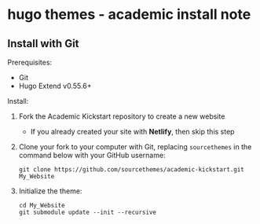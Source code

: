 # hugo themes - academic install note

## Install with Git

Prerequisites:

+ Git
+ Hugo Extend v0.55.6+

Install:

1. Fork the Academic Kickstart repository to create a new website

   - If you already created your site with **Netlify**, then skip this step

2. Clone your fork to your computer with Git, replacing `sourcethemes` in the command below with your GitHub username:

   ```
   git clone https://github.com/sourcethemes/academic-kickstart.git My_Website
   ```

3. Initialize the theme:

   ```
   cd My_Website
   git submodule update --init --recursive
   ```